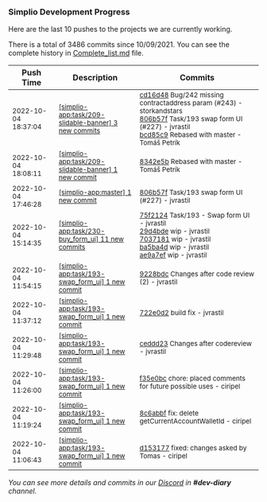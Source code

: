 
### Simplio Development Progress

Here are the last 10 pushes to the projects we are currently working.

There is a total of 3486 commits since 10/09/2021. You can see the complete history in
 [Complete_list.md](Complete_list.md) file.

| Push Time | Description | Commits |
| --- | --- | --- |
| <sub>2022-10-04 18:37:04</sub> | <sub>[[simplio-app:task/209\-slidable\-banner] 3 new commits](https://github.com/SimplioOfficial/simplio-app/compare/8342e5be2c24...bcd85c9dfc7a)</sub> | <sub>[cd16d48](https://github.com/SimplioOfficial/simplio-app/commit/cd16d48b07cdb0fbb810483a1573b4903a241b2d) Bug/242 missing contractaddress param (#243) - storkandstars<br>[806b57f](https://github.com/SimplioOfficial/simplio-app/commit/806b57f76e2d9a92692fd3b45d13eaeef066b939) Task/193 swap form UI (#227) - jvrastil<br>[bcd85c9](https://github.com/SimplioOfficial/simplio-app/commit/bcd85c9dfc7adbe32dbc3a6771433d2e836b9766) Rebased with master - Tomáš Petrík</sub> |
| <sub>2022-10-04 18:08:11</sub> | <sub>[[simplio-app:task/209\-slidable\-banner] 1 new commit](https://github.com/SimplioOfficial/simplio-app/commit/8342e5be2c24dbd8d84aa682535e91f36d87b133)</sub> | <sub>[8342e5b](https://github.com/SimplioOfficial/simplio-app/commit/8342e5be2c24dbd8d84aa682535e91f36d87b133) Rebased with master - Tomáš Petrík</sub> |
| <sub>2022-10-04 17:46:28</sub> | <sub>[[simplio-app:master] 1 new commit](https://github.com/SimplioOfficial/simplio-app/commit/806b57f76e2d9a92692fd3b45d13eaeef066b939)</sub> | <sub>[806b57f](https://github.com/SimplioOfficial/simplio-app/commit/806b57f76e2d9a92692fd3b45d13eaeef066b939) Task/193 swap form UI (#227) - jvrastil</sub> |
| <sub>2022-10-04 15:14:35</sub> | <sub>[[simplio-app:task/230\-buy\_form\_ui] 11 new commits](https://github.com/SimplioOfficial/simplio-app/compare/75f212441fcc^...7491a266a1f9)</sub> | <sub>[75f2124](https://github.com/SimplioOfficial/simplio-app/commit/75f212441fcc6c3f9601a1f8c14e479c129d9505) Task/193 - Swap form UI - jvrastil<br>[29d4bde](https://github.com/SimplioOfficial/simplio-app/commit/29d4bde59fb46d4fba8e1097780189c2ab67cce6) wip - jvrastil<br>[7037181](https://github.com/SimplioOfficial/simplio-app/commit/7037181e8e6778922554abf6ca7e3676be153e1d) wip - jvrastil<br>[ba5ba4d](https://github.com/SimplioOfficial/simplio-app/commit/ba5ba4d9645dc7377c053ab0f1fdb115e14da214) wip - jvrastil<br>[ae9a7ef](https://github.com/SimplioOfficial/simplio-app/commit/ae9a7efc5fe9f4173d95e5a13413d852c1d770b6) wip - jvrastil</sub> |
| <sub>2022-10-04 11:54:15</sub> | <sub>[[simplio-app:task/193\-swap\_form\_ui] 1 new commit](https://github.com/SimplioOfficial/simplio-app/commit/9228bdc86f655dbbc9a72f9f1bb7a53da6e1e853)</sub> | <sub>[9228bdc](https://github.com/SimplioOfficial/simplio-app/commit/9228bdc86f655dbbc9a72f9f1bb7a53da6e1e853) Changes after code review (2) - jvrastil</sub> |
| <sub>2022-10-04 11:37:12</sub> | <sub>[[simplio-app:task/193\-swap\_form\_ui] 1 new commit](https://github.com/SimplioOfficial/simplio-app/commit/722e0d2912c2a1d695df47a60c91c604c9e85c9b)</sub> | <sub>[722e0d2](https://github.com/SimplioOfficial/simplio-app/commit/722e0d2912c2a1d695df47a60c91c604c9e85c9b) build fix - jvrastil</sub> |
| <sub>2022-10-04 11:29:48</sub> | <sub>[[simplio-app:task/193\-swap\_form\_ui] 1 new commit](https://github.com/SimplioOfficial/simplio-app/commit/ceddd23f9787bfa1c2aa33fd7a5a27e58d74865c)</sub> | <sub>[ceddd23](https://github.com/SimplioOfficial/simplio-app/commit/ceddd23f9787bfa1c2aa33fd7a5a27e58d74865c) Changes after codereview - jvrastil</sub> |
| <sub>2022-10-04 11:26:00</sub> | <sub>[[simplio-app:task/193\-swap\_form\_ui] 1 new commit](https://github.com/SimplioOfficial/simplio-app/commit/f35e0bcfc7a2cf3c7613c9bfd5de659344fae1b7)</sub> | <sub>[f35e0bc](https://github.com/SimplioOfficial/simplio-app/commit/f35e0bcfc7a2cf3c7613c9bfd5de659344fae1b7) chore: placed comments for future possible uses - ciripel</sub> |
| <sub>2022-10-04 11:19:24</sub> | <sub>[[simplio-app:task/193\-swap\_form\_ui] 1 new commit](https://github.com/SimplioOfficial/simplio-app/commit/8c6abbf324d1c5ffa8df605a17ce057616158471)</sub> | <sub>[8c6abbf](https://github.com/SimplioOfficial/simplio-app/commit/8c6abbf324d1c5ffa8df605a17ce057616158471) fix: delete getCurrentAccountWalletId - ciripel</sub> |
| <sub>2022-10-04 11:06:43</sub> | <sub>[[simplio-app:task/193\-swap\_form\_ui] 1 new commit](https://github.com/SimplioOfficial/simplio-app/commit/d1531779f950d955ae33bb7fd745b874b037c033)</sub> | <sub>[d153177](https://github.com/SimplioOfficial/simplio-app/commit/d1531779f950d955ae33bb7fd745b874b037c033) fixed: changes asked by Tomas - ciripel</sub> |

_You can see more details and commits in our [Discord](https://discord.gg/aKhjuwZmdP) in **#dev-diary** channel._
